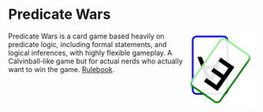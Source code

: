 <!--TODO: Implement this README-->

# Predicate Wars


<img align="right" height="150" src="logo.svg">

Predicate Wars is a card game based heavily on predicate logic, including formal statements, and logical inferences, with highly flexible gameplay<!-- i hope so -->. A Calvinball-like game but for actual nerds who actually want to win the game. [Rulebook](game.md).
